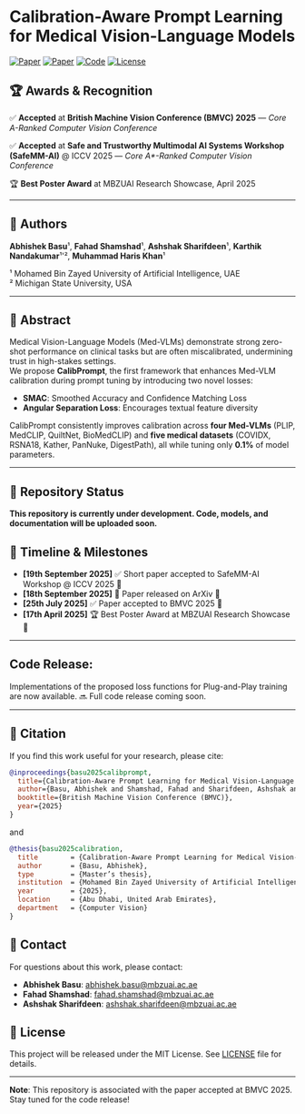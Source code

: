 # Calibration-Aware Prompt Learning for Medical Vision-Language Models

[![Paper](https://img.shields.io/badge/Paper-BMVC%202025-red)](https://arxiv.org/abs/2509.15226)
[![Paper](https://img.shields.io/badge/Paper-ICCVW%202025-red)](https://arxiv.org/abs/2509.15226)
[![Code](https://img.shields.io/badge/Code-Coming%20Soon-yellow)](https://github.com/iabh1shekbasu/CalibPrompt)
[![License](https://img.shields.io/badge/License-MIT-blue.svg)](LICENSE)

## 🏆 Awards & Recognition

✅ **Accepted** at **British Machine Vision Conference (BMVC) 2025** — *Core A-Ranked Computer Vision Conference*

✅ **Accepted** at **Safe and Trustworthy Multimodal AI Systems Workshop (SafeMM-AI)** @ ICCV 2025 — *Core A\*-Ranked Computer Vision Conference*

🏆 **Best Poster Award** at MBZUAI Research Showcase, April 2025


---

## 👥 Authors

**Abhishek Basu**¹, **Fahad Shamshad**¹, **Ashshak Sharifdeen**¹, **Karthik Nandakumar**¹'², **Muhammad Haris Khan**¹

¹ Mohamed Bin Zayed University of Artificial Intelligence, UAE  
² Michigan State University, USA

---

## 🧠 Abstract

Medical Vision-Language Models (Med-VLMs) demonstrate strong zero-shot performance on clinical tasks but are often miscalibrated, undermining trust in high-stakes settings.  
We propose **CalibPrompt**, the first framework that enhances Med-VLM calibration during prompt tuning by introducing two novel losses:
- **SMAC**: Smoothed Accuracy and Confidence Matching Loss
- **Angular Separation Loss**: Encourages textual feature diversity

CalibPrompt consistently improves calibration across **four Med-VLMs** (PLIP, MedCLIP, QuiltNet, BioMedCLIP) and **five medical datasets** (COVIDX, RSNA18, Kather, PanNuke, DigestPath), all while tuning only **0.1%** of model parameters.

---

## 🚧 Repository Status

**This repository is currently under development. Code, models, and documentation will be uploaded soon.**

## 📅 Timeline & Milestones

- **[19th September 2025]** ✅ Short paper accepted to SafeMM-AI Workshop @ ICCV 2025 🎉  
- **[18th September 2025]** 📄 Paper released on ArXiv 🎉  
- **[25th July 2025]** ✅ Paper accepted to BMVC 2025 🎉  
- **[17th April 2025]** 🏆 Best Poster Award at MBZUAI Research Showcase 🎉  

---

## Code Release: 

Implementations of the proposed loss functions for Plug-and-Play training are now available.
🔜 Full code release coming soon.

---

## 📖 Citation

If you find this work useful for your research, please cite:

```bibtex
@inproceedings{basu2025calibprompt,
  title={Calibration-Aware Prompt Learning for Medical Vision-Language Models},
  author={Basu, Abhishek and Shamshad, Fahad and Sharifdeen, Ashshak and Nandakumar, Karthik and Khan, Muhammad Haris},
  booktitle={British Machine Vision Conference (BMVC)},
  year={2025}
}
```
and
```bibtex
@thesis{basu2025calibration,
  title        = {Calibration-Aware Prompt Learning for Medical Vision-Language Models},
  author       = {Basu, Abhishek},
  type         = {Master’s thesis},
  institution  = {Mohamed Bin Zayed University of Artificial Intelligence (MBZUAI)},
  year         = {2025},
  location     = {Abu Dhabi, United Arab Emirates},
  department   = {Computer Vision}
}
```

## 📧 Contact

For questions about this work, please contact:

- **Abhishek Basu**: abhishek.basu@mbzuai.ac.ae
- **Fahad Shamshad**: fahad.shamshad@mbzuai.ac.ae
- **Ashshak Sharifdeen**: ashshak.sharifdeen@mbzuai.ac.ae

## 📄 License

This project will be released under the MIT License. See [LICENSE](LICENSE) file for details.

---

**Note**: This repository is associated with the paper accepted at BMVC 2025. Stay tuned for the code release!


